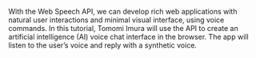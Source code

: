  With the Web Speech API, we can develop rich web applications with natural user interactions and minimal visual interface, using voice commands. In this tutorial, Tomomi Imura will use the API to create an artificial intelligence (AI) voice chat interface in the browser. The app will listen to the user’s voice and reply with a synthetic voice.
